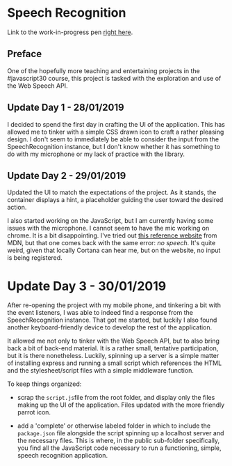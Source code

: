 # Speech Recognition

Link to the work-in-progress pen [right here](https://codepen.io/borntofrappe/full/exzxgB).

## Preface

One of the hopefully more teaching and entertaining projects in the #javascript30 course, this project is tasked with the exploration and use of the Web Speech API.

## Update Day 1 - 28/01/2019

I decided to spend the first day in crafting the UI of the application. This has allowed me to tinker with a simple CSS drawn icon to craft a rather pleasing design. I don't seem to immediately be able to consider the input from the SpeechRecognition instance, but I don't know whether it has something to do with my microphone or my lack of practice with the library.

## Update Day 2 - 29/01/2019

Updated the UI to match the expectations of the project. As it stands, the container displays a hint, a placeholder guiding the user toward the desired action.

I also started working on the JavaScript, but I am currently having some issues with the microphone. I cannot seem to have the mic working on chrome. It is a bit disappointing. I've tried out [this reference website](https://mdn.github.io/web-speech-api/speech-color-changer/) from MDN, but that one comes back with the same error: _no speech_. It's quite weird, given that locally Cortana can hear me, but on the website, no input is being registered.

# Update Day 3 - 30/01/2019

After re-opening the project with my mobile phone, and tinkering a bit with the event listeners, I was able to indeed find a response from the SpeechRecognition instance. That got me started, but luckily I also found another keyboard-friendly device to develop the rest of the application.

It allowed me not only to tinker with the Web Speech API, but to also bring back a bit of back-end material. It is a rather small, tentative participation, but it is there nonetheless. Luckily, spinning up a server is a simple matter of installing express and running a small script which references the HTML and the stylesheet/script files with a simple middleware function.

To keep things organized:

- scrap the `script.js`file from the root folder, and display only the files making up the UI of the application. Files updated with the more friendly parrot icon.

- add a 'complete' or otherwise labeled folder in which to include the `package.json` file alongside the script spinning up a localhost server and the necessary files. This is where, in the public sub-folder specifically, you find all the JavaScript code necessary to run a functioning, simple, speech recognition application.

